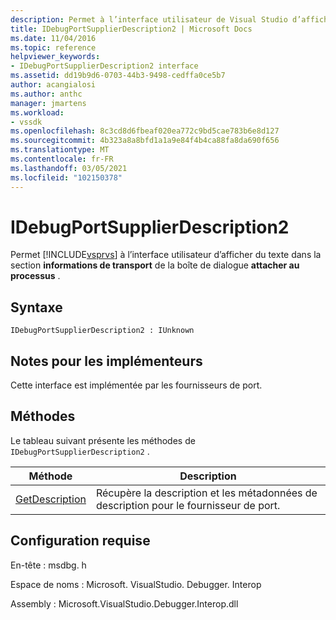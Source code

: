 ```yaml
---
description: Permet à l’interface utilisateur de Visual Studio d’afficher du texte dans la section informations de transport de la boîte de dialogue Attacher au processus.
title: IDebugPortSupplierDescription2 | Microsoft Docs
ms.date: 11/04/2016
ms.topic: reference
helpviewer_keywords:
- IDebugPortSupplierDescription2 interface
ms.assetid: dd19b9d6-0703-44b3-9498-cedffa0ce5b7
author: acangialosi
ms.author: anthc
manager: jmartens
ms.workload:
- vssdk
ms.openlocfilehash: 8c3cd8d6fbeaf020ea772c9bd5cae783b6e8d127
ms.sourcegitcommit: 4b323a8a8bfd1a1a9e84f4b4ca88fa8da690f656
ms.translationtype: MT
ms.contentlocale: fr-FR
ms.lasthandoff: 03/05/2021
ms.locfileid: "102150378"
---
```

# <a name="idebugportsupplierdescription2"></a>IDebugPortSupplierDescription2
Permet [!INCLUDE[vsprvs](../../../code-quality/includes/vsprvs_md.md)] à l’interface utilisateur d’afficher du texte dans la section **informations de transport** de la boîte de dialogue **attacher au processus** .

## <a name="syntax"></a>Syntaxe

```
IDebugPortSupplierDescription2 : IUnknown
```

## <a name="notes-for-implementers"></a>Notes pour les implémenteurs
 Cette interface est implémentée par les fournisseurs de port.

## <a name="methods"></a>Méthodes
 Le tableau suivant présente les méthodes de `IDebugPortSupplierDescription2` .

|Méthode|Description|
|------------|-----------------|
|[GetDescription](../../../extensibility/debugger/reference/idebugportsupplierdescription2-getdescription.md)|Récupère la description et les métadonnées de description pour le fournisseur de port.|

## <a name="requirements"></a>Configuration requise
 En-tête : msdbg. h

 Espace de noms : Microsoft. VisualStudio. Debugger. Interop

 Assembly : Microsoft.VisualStudio.Debugger.Interop.dll

